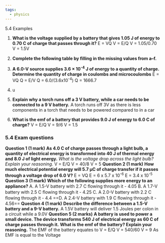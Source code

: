```yaml
---
tags:
  - physics
---
```

5.4 Examples
1. **What is the voltage supplied by a battery that gives 1.05 J of energy to 0.70 C of charge that passes through it?**
	E = VQ
	V = E/Q
	V = 1.05/0.70
	V = 1.5V

2. **Complete the following table by ﬁlling in the missing values from a–f.**

3. **A 6.0-V source supplies 3.6 × 10<sup>-4</sup> J of energy to a quantity of charge. Determine the quantity of charge in coulombs and microcoulombs**
	E = VQ
	Q = E/V
	Q = 6.0/(3.6x10<sup>-4</sup>)
	Q = 1666.7
4. u
5. **Explain why a torch runs off a 3 V battery, while a car needs to be connected to a 9 V battery.**
	A torch runs off 3V as there is less components in a torch that needs to be powered compared to in a car
6. **What is the emf of a battery that provides 9.0 J of energy to 6.0 C of charge?**
	V = E/Q
	V = 9/6
	V = 1.5
### 5.4 Exam questions
**Question 1 (1 mark)**
**As 4.0 C of charge passes through a light bulb, a quantity of electrical energy is transformed into 40 J of thermal energy and 8.0 J of light energy.**
*What is the voltage drop across the light bulb? Explain your reasoning.*
	V = E/Q
	V = 40/8
	V = 5
**Question 2 (1 mark)**
**How much electrical potential energy will 5.7 μC of charge transfer if it passes through a voltage drop of 6.0 V?**
	E = VQ
	E = 6 x 5.7 x 10<sup>-6</sup>
	E = 3.4 x 10<sup>-5</sup>
**Question 3 (1 mark)**
**Which of the following supplies more energy to an appliance?**
A. A 1.5-V battery with 2.7 C ﬂowing through it - 4.05
B. A 1.7-V battery with 2.5 C ﬂowing through it - 4.25
C. A 2.0-V battery with 2.2 C ﬂowing through it - 4.4
==D. A 2.4-V battery with 1.9 C ﬂowing through it - 4.56==
**Question 4 (1 mark)**
**Describe the difference between a 1.5-V battery and a 9-V battery.**
	A 1.5V battery will deliver 1.5 Joules per colon in a circuit while a 9.0V 
**Question 5 (2 marks)**
**A battery is used to power a small device. The device transforms 540 J of electrical energy as 60 C of charge passes through it.**
**What is the emf of the battery? Explain your reasoning.**
	The EMF of the battery equates to 
	V = E/Q
	V = 540/60
	V = 9
	As EMF is equal to the Voltage 
	